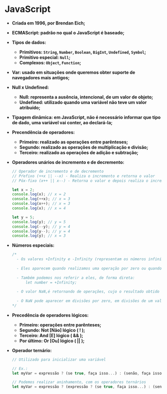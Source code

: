 # JavaScript

- **Criada em 1996, por Brendan Eich;**

- **ECMAScript: padrão no qual o JavaScript é baseado;**

- **Tipos de dados:**

  - **Primitivos: `String`, `Number`, `Boolean`, `BigInt`, `Undefined`, `Symbol`;**
  - **Primitivo especial: `Null`;**
  - **Complexos: `Object`, `Function`;**

- **Var: usado em situações onde queremos obter suporte de navegadores mais antigos;**

- **Null x Undefined:**

  - **Null: representa a ausência, intencional, de um valor de objeto;**
  - **Undefined: utilizado quando uma variável não teve um valor atribuído;**

- **Tipagem dinâmica: em JavaScript, não é necessário informar que tipo de dado, uma variável vai conter, ao declará-la;**

- **Precendência de operadores:**

  - **Primeiro: realizado as operações entre parênteses;**
  - **Segundo: realizado as operações de multiplicação e divisão;**
  - **Terceiro: realizado as operações de adição e subtração;**

- **Operadores unários de incremento e de decremento:**

  ```javascript
  // Operador de incremento e de decremento
  // Pŕefixo (++x || --x) - Realiza o incremento e retorna o valor
  // Póx-fixo (x++ || x--) - Retorna o valor e depois realiza o incremento
  
  let x = 2;
  console.log(x); // x = 2
  console.log(++x); // x = 3
  console.log(x++); // x = 3
  console.log(x); // x = 4
  
  let y = 5;
  console.log(y); // y = 5
  console.log(--y); // y = 4
  console.log(y--); // y = 4
  console.log(y); // x = 3
  ```

- **Números especiais:**

  ```javascript
  /* 
  	- Os valores +Infinity e -Infinity (representam os números infinitos, positivos e negativos);
  	
  	- Eles aparecem quando realizamos uma operação por zero ou quando valores não podem ser representados por serem, muito 		grandes, ou muito pequenos;
  	
  	- Também podemos nos referir a eles, de forma direta:
  		let number = +Infinity;
  		
  	- O valor NaN,é retornando de operações, cujo o resultado obtido é um valor numericamente indefinido;
  	
  	- O NaN pode aparecer em divisões por zero, em divisões de um valor infinito por outro,...
  */
  ```

- **Precedência de operadores lógicos:**

  - **Primeiro: operações entre parênteses;**
  - **Segundo: Not [Não] lógico ( ! );**
  - **Terceiro: And [E] lógico ( && );**
  - **Por último: Or [Ou] lógico ( || );**

- **Operador ternário:**

  ```javascript
  // Utilizado para inicializar uma variável
  
  // Ex.:
  let myVar = expressão ? (se true, faça isso...) : (senão, faça isso...);
  
  // Podemos realizar aninhamento, com os operadores ternários
  let myVar = expressão ? (expressão ? (se true, faça isso...) : (senão, faça isso...)) : (senão, faça isso...);
  ```

  
